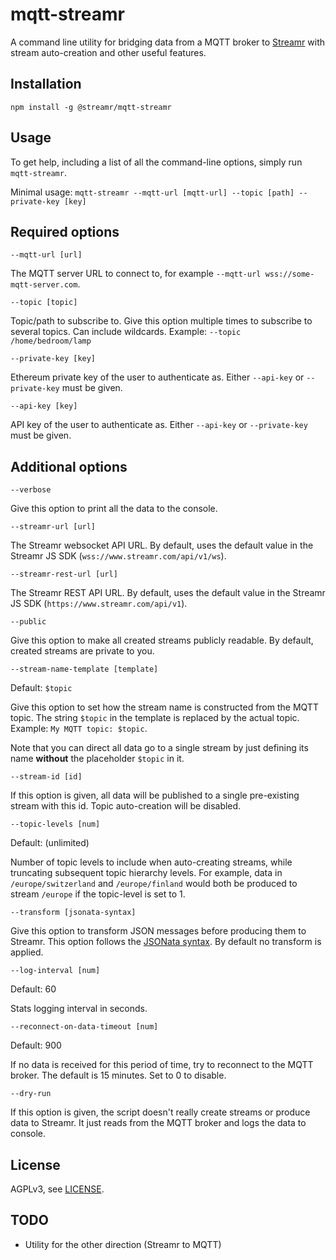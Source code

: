 # mqtt-streamr

A command line utility for bridging data from a MQTT broker to [Streamr](https://www.streamr.com) with
stream auto-creation and other useful features.

## Installation

```
npm install -g @streamr/mqtt-streamr
```

## Usage
To get help, including a list of all the command-line options, simply run `mqtt-streamr`.

Minimal usage: `mqtt-streamr --mqtt-url [mqtt-url] --topic [path] --private-key [key]`

## Required options

`--mqtt-url [url]`

The MQTT server URL to connect to, for example `--mqtt-url wss://some-mqtt-server.com`.

`--topic [topic]`

Topic/path to subscribe to. Give this option multiple times to subscribe to several topics.
Can include wildcards. Example: `--topic /home/bedroom/lamp`

`--private-key [key]`

Ethereum private key of the user to authenticate as. Either `--api-key` or `--private-key` must be given.

`--api-key [key]`

API key of the user to authenticate as. Either `--api-key` or `--private-key` must be given.

## Additional options

`--verbose`

Give this option to print all the data to the console.

`--streamr-url [url]`

The Streamr websocket API URL. By default, uses the default value in the Streamr JS SDK (`wss://www.streamr.com/api/v1/ws`).

`--streamr-rest-url [url]`

The Streamr REST API URL. By default, uses the default value in the Streamr JS SDK (`https://www.streamr.com/api/v1`).


`--public`

Give this option to make all created streams publicly readable. By default, created streams are
private to you.

`--stream-name-template [template]`

Default: `$topic`

Give this option to set how the stream name is constructed from the MQTT topic. 
The string `$topic` in the template is replaced by the actual topic. 
Example: `My MQTT topic: $topic`.

Note that you can direct all data go to a single stream by just defining its name **without** the
placeholder `$topic` in it.

`--stream-id [id]`

If this option is given, all data will be published to a single pre-existing stream with this id. Topic auto-creation will be disabled.

`--topic-levels [num]`

Default: (unlimited)

Number of topic levels to include when auto-creating streams, while truncating subsequent 
topic hierarchy levels. For example, data in `/europe/switzerland` and `/europe/finland` 
would both be produced to stream `/europe` if the topic-level is set to 1.

`--transform [jsonata-syntax]`

Give this option to transform JSON messages before producing them to Streamr. This option follows the 
[JSONata syntax](https://docs.jsonata.org). By default no transform is applied.

`--log-interval [num]`

Default: 60

Stats logging interval in seconds.

`--reconnect-on-data-timeout [num]`

Default: 900

If no data is received for this period of time, try to reconnect to the MQTT broker. The default is 15 minutes. 
Set to 0 to disable.

`--dry-run`

If this option is given, the script doesn't really create streams or produce data to Streamr.
It just reads from the MQTT broker and logs the data to console.

## License

AGPLv3, see [LICENSE](LICENSE).

## TODO

- Utility for the other direction (Streamr to MQTT)
